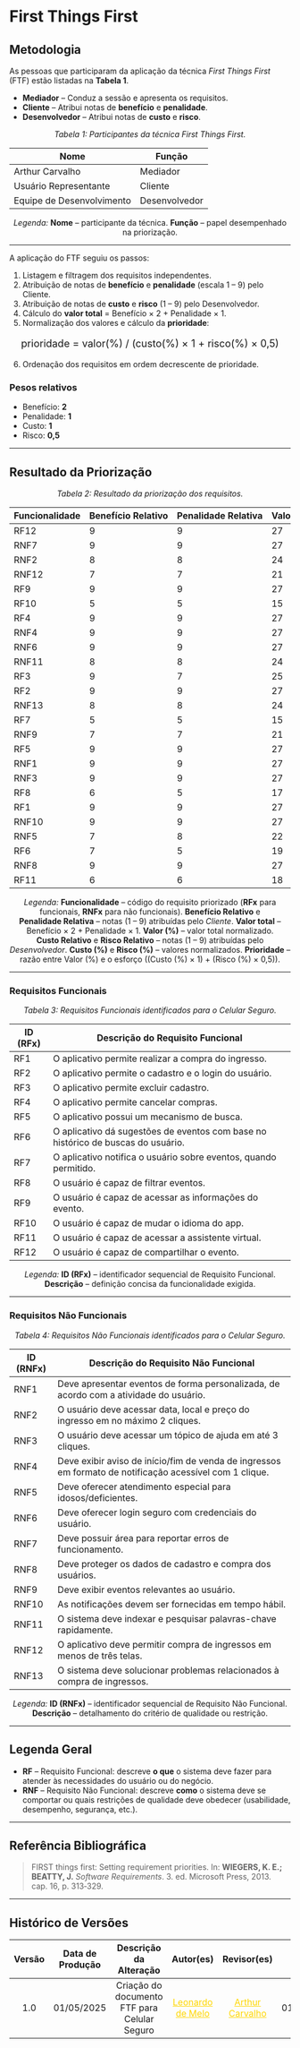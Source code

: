 # First Things First

## Metodologia

As pessoas que participaram da aplicação da técnica _First Things First_ (FTF) estão listadas na **Tabela 1**.

- **Mediador** – Conduz a sessão e apresenta os requisitos.
- **Cliente** – Atribui notas de **benefício** e **penalidade**.
- **Desenvolvedor** – Atribui notas de **custo** e **risco**.

<center>

*Tabela 1: Participantes da técnica First Things First.*

| **Nome**            | **Função**     |
|---------------------|----------------|
| Arthur Carvalho     | Mediador       |
| Usuário Representante | Cliente        |
| Equipe de Desenvolvimento | Desenvolvedor |

*Legenda:* **Nome** – participante da técnica. **Função** – papel desempenhado na priorização.

</center>

---

A aplicação do FTF seguiu os passos:

1. Listagem e filtragem dos requisitos independentes.
2. Atribuição de notas de **benefício** e **penalidade** (escala 1 – 9) pelo Cliente.
3. Atribuição de notas de **custo** e **risco** (1 – 9) pelo Desenvolvedor.
4. Cálculo do **valor total** = Benefício × 2 + Penalidade × 1.
5. Normalização dos valores e cálculo da **prioridade**:

<p align="center" style="font-size: 18px;">prioridade = valor(%) / (custo(%) × 1 + risco(%) × 0,5)</p>

6. Ordenação dos requisitos em ordem decrescente de prioridade.

### Pesos relativos

- Benefício: **2**  
- Penalidade: **1**  
- Custo: **1**  
- Risco: **0,5**

---

## Resultado da Priorização

<center>

*Tabela 2: Resultado da priorização dos requisitos.*

| **Funcionalidade** | **Benefício&nbsp;Relativo** | **Penalidade&nbsp;Relativa** | **Valor&nbsp;total** | **Valor&nbsp;(%)** | **Custo&nbsp;Relativo** | **Custo&nbsp;(%)** | **Risco&nbsp;Relativo** | **Risco&nbsp;(%)** | **Prioridade** |
|--------------------|----------------------------|-----------------------------|----------------------|--------------------|------------------------|--------------------|-------------------------|--------------------|---------------|
| RF12 | 9 | 9 | 27 | 4,53 | 1 | 1,35 | 1 | 1,16 | 2,344 |
| RNF7 | 9 | 9 | 27 | 4,53 | 1 | 1,35 | 1 | 1,16 | 2,344 |
| RNF2 | 8 | 8 | 24 | 4,03 | 1 | 1,35 | 1 | 1,16 | 2,083 |
| RNF12 | 7 | 7 | 21 | 3,52 | 1 | 1,35 | 1 | 1,16 | 1,823 |
| RF9 | 9 | 9 | 27 | 4,53 | 1 | 1,35 | 3 | 3,49 | 1,463 |
| RF10 | 5 | 5 | 15 | 2,52 | 1 | 1,35 | 1 | 1,16 | 1,302 |
| RF4 | 9 | 9 | 27 | 4,53 | 2 | 2,70 | 2 | 2,33 | 1,172 |
| RNF4 | 9 | 9 | 27 | 4,53 | 2 | 2,70 | 2 | 2,33 | 1,172 |
| RNF6 | 9 | 9 | 27 | 4,53 | 2 | 2,70 | 2 | 2,33 | 1,172 |
| RNF11 | 8 | 8 | 24 | 4,03 | 2 | 2,70 | 2 | 2,33 | 1,042 |
| RF3 | 9 | 7 | 25 | 4,19 | 2 | 2,70 | 4 | 4,65 | 0,834 |
| RF2 | 9 | 9 | 27 | 4,53 | 2 | 2,70 | 6 | 6,98 | 0,732 |
| RNF13 | 8 | 8 | 24 | 4,03 | 3 | 4,05 | 3 | 3,49 | 0,694 |
| RF7 | 5 | 5 | 15 | 2,52 | 2 | 2,70 | 2 | 2,33 | 0,651 |
| RNF9 | 7 | 7 | 21 | 3,52 | 3 | 4,05 | 3 | 3,49 | 0,608 |
| RF5 | 9 | 9 | 27 | 4,53 | 4 | 5,41 | 4 | 4,65 | 0,586 |
| RNF1 | 9 | 9 | 27 | 4,53 | 4 | 5,41 | 4 | 4,65 | 0,586 |
| RNF3 | 9 | 9 | 27 | 4,53 | 4 | 5,41 | 4 | 4,65 | 0,586 |
| RF8 | 6 | 5 | 17 | 2,85 | 3 | 4,05 | 3 | 3,49 | 0,492 |
| RF1 | 9 | 9 | 27 | 4,53 | 5 | 6,76 | 5 | 5,81 | 0,469 |
| RNF10 | 9 | 9 | 27 | 4,53 | 5 | 6,76 | 5 | 5,81 | 0,469 |
| RNF5 | 7 | 8 | 22 | 3,69 | 5 | 6,76 | 6 | 6,98 | 0,360 |
| RF6 | 7 | 5 | 19 | 3,19 | 5 | 6,76 | 6 | 6,98 | 0,311 |
| RNF8 | 9 | 9 | 27 | 4,53 | 7 | 9,46 | 9 | 10,47 | 0,308 |
| RF11 | 6 | 6 | 18 | 3,02 | 6 | 8,11 | 6 | 6,98 | 0,260 |

*Legenda:* **Funcionalidade** – código do requisito priorizado (**RFx** para funcionais, **RNFx** para não funcionais). **Benefício&nbsp;Relativo** e **Penalidade&nbsp;Relativa** – notas (1 – 9) atribuídas pelo *Cliente*. **Valor&nbsp;total** – Benefício × 2 + Penalidade × 1. **Valor&nbsp;(%)** – valor total normalizado. **Custo&nbsp;Relativo** e **Risco&nbsp;Relativo** – notas (1 – 9) atribuídas pelo *Desenvolvedor*. **Custo&nbsp;(%)** e **Risco&nbsp;(%)** – valores normalizados. **Prioridade** – razão entre Valor (%) e o esforço ((Custo (%) × 1) + (Risco (%) × 0,5)).

</center>

---

### Requisitos Funcionais

<center>

*Tabela 3: Requisitos Funcionais identificados para o Celular Seguro.*

| **ID (RFx)** | **Descrição do Requisito Funcional** |
|--------------|---------------------------------------|
| RF1 | O aplicativo permite realizar a compra do ingresso. |
| RF2 | O aplicativo permite o cadastro e o login do usuário. |
| RF3 | O aplicativo permite excluir cadastro. |
| RF4 | O aplicativo permite cancelar compras. |
| RF5 | O aplicativo possui um mecanismo de busca. |
| RF6 | O aplicativo dá sugestões de eventos com base no histórico de buscas do usuário. |
| RF7 | O aplicativo notifica o usuário sobre eventos, quando permitido. |
| RF8 | O usuário é capaz de filtrar eventos. |
| RF9 | O usuário é capaz de acessar as informações do evento. |
| RF10 | O usuário é capaz de mudar o idioma do app. |
| RF11 | O usuário é capaz de acessar a assistente virtual. |
| RF12 | O usuário é capaz de compartilhar o evento. |

*Legenda:* **ID (RFx)** – identificador sequencial de Requisito Funcional. **Descrição** – definição concisa da funcionalidade exigida.

</center>

---

### Requisitos Não Funcionais

<center>

*Tabela 4: Requisitos Não Funcionais identificados para o Celular Seguro.*

| **ID (RNFx)** | **Descrição do Requisito Não Funcional** |
|--------------|-------------------------------------------|
| RNF1 | Deve apresentar eventos de forma personalizada, de acordo com a atividade do usuário. |
| RNF2 | O usuário deve acessar data, local e preço do ingresso em no máximo 2 cliques. |
| RNF3 | O usuário deve acessar um tópico de ajuda em até 3 cliques. |
| RNF4 | Deve exibir aviso de início/fim de venda de ingressos em formato de notificação acessível com 1 clique. |
| RNF5 | Deve oferecer atendimento especial para idosos/deficientes. |
| RNF6 | Deve oferecer login seguro com credenciais do usuário. |
| RNF7 | Deve possuir área para reportar erros de funcionamento. |
| RNF8 | Deve proteger os dados de cadastro e compra dos usuários. |
| RNF9 | Deve exibir eventos relevantes ao usuário. |
| RNF10 | As notificações devem ser fornecidas em tempo hábil. |
| RNF11 | O sistema deve indexar e pesquisar palavras-chave rapidamente. |
| RNF12 | O aplicativo deve permitir compra de ingressos em menos de três telas. |
| RNF13 | O sistema deve solucionar problemas relacionados à compra de ingressos. |

*Legenda:* **ID (RNFx)** – identificador sequencial de Requisito Não Funcional. **Descrição** – detalhamento do critério de qualidade ou restrição.

</center>

---

## Legenda Geral

- **RF** – Requisito Funcional: descreve **o que** o sistema deve fazer para atender às necessidades do usuário ou do negócio.
- **RNF** – Requisito Não Funcional: descreve **como** o sistema deve se comportar ou quais restrições de qualidade deve obedecer (usabilidade, desempenho, segurança, etc.).

---

## Referência Bibliográfica

> <a id="FTF1Ref"></a> FIRST things first: Setting requirement priorities. In: **WIEGERS, K. E.; BEATTY, J.** *Software Requirements*. 3. ed. Microsoft Press, 2013. cap. 16, p. 313‑329.

---

## Histórico de Versões

| Versão | Data de Produção | Descrição da Alteração                                                                 | Autor(es)                                                                                                                      | Revisor(es)                                                                                                                  | Data de Revisão |
| :----: | :--------------: | :-------------------------------------------------------------------------------------: | :----------------------------------------------------------------------------------------------------------------------------: | :--------------------------------------------------------------------------------------------------------------------------: | :-------------: |
| 1.0    | 01/05/2025       | Criação do documento FTF para Celular Seguro | <a style="color:gold;" href="https://github.com/leozinlima" target="_blank">Leonardo de Melo</a>                               | <a style="color:gold;" href="https://github.com/arthurlleite" target="_blank">Arthur Carvalho</a> | 01/05/2025     |                                            | 23/04/2025     |